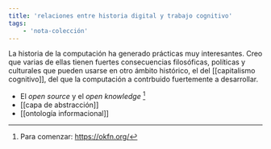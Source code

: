 ```yaml
---
title: 'relaciones entre historia digital y trabajo cognitivo'
tags:
    - 'nota-colección'
---
```


La historia de la computación ha generado prácticas muy interesantes. Creo que varias de ellas tienen fuertes consecuencias filosóficas, políticas y culturales que pueden usarse en otro ámbito histórico, el del [[capitalismo cognitivo]], del que la computación a contrbuido fuertemente a desarrollar.

- El *open source* y el *open knowledge* [^1]
- [[capa de abstracción]]
- [[ontología informacional]]

[^1]: Para comenzar: https://okfn.org/
